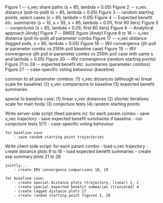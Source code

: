 Figure 1 -- v_vec share paths (s = 85, lambda = 0.05)
Figure 2 -- v_vec distance (poll-to-poll) (s = 85, lambda = 0.05)
Figure 3 -- random starting points, select cases (s = 85, lambda = 0.05)
Figure 4 -- Expected benefit etc. summaries (s = 10, s = 55, s = 85; lambda = 0.05, first 60 iters)
Figure 5 -- conjectures (s = 85, lambda = 0.05; first 60 iters)
Figure 6 -- Analytical approach [Andy]
Figure 7 -- RMSE figure [Andy]
Figure 8 to 16 -- v_vec distance (poll-to-poll) all parameter combs
Figure 17 -- v_vec distance (lagged polls, s = 85, lambda = 0.05)
Figure 18 -- IRV convergence (jth poll w parameter combs vs 250th poll baseline case)
Figure 19 -- IRV convergence (jth poll w parameter combs vs 250th poll case with same s and lambda = 0.05)
Figure 20 -- IRV convergence (random starting points)
Figure 21 to 26 -- expected benefit etc. summaries (parameter combos)
Figure 27 -- case-specific voting behaviour (baseline)

common to all parameter combos:
(1) v_vec distances (although w/ linear scale for baseline)
(2) v_vec comparisons to baseline
(3) expected benefit summaries

special to baseline case:
(1) linear v_vec distances
(2) shorter iterations scale for main body
(3) conjecture tests
(4) random starting points

Write server-side script (feed params in):
	for each param combo
		- save v_vec trajectory
		- save expected benefit summaries
	if baseline
		- run conjecture tests 5(?)
		- case-specific voting behaviour

	for baseline case
		- save random starting point trajectories

Write client-side script:
	for each param combo
		- load v_vec trajectory
		- create distance plots 8 to 16
		- load expected benefit summaries
		- create exp summary plots 21 to 26

	jointly...
		- create IRV convergence comparisons 18, 19

	for baseline case:
		- create special distance plots (trajectory, linear) 1, 2
		- create special expected benefit summaries (truncated) 4
		- create lagged distance plots 17
		- create random starting point figures 3, 20

